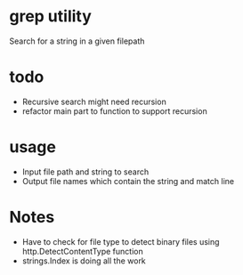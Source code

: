 # grep utility #
Search for a string in a given filepath 

# todo #
- Recursive search might need recursion
- refactor main part to function to support recursion

# usage #
- Input file path and string to search
- Output file names which contain the string and match line

# Notes #
- Have to check for file type to detect binary files using http.DetectContentType function
- strings.Index is doing all the work